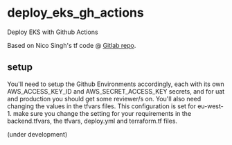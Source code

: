 # deploy_eks_gh_actions
Deploy EKS with Github Actions

Based on Nico Singh's tf code @ [Gitlab repo](https://gitlab.com/nicosingh/medium-deploy-eks-cluster-using-terraform).

## setup
You'll need to setup the Github Environments accordingly, each with its own AWS_ACCESS_KEY_ID and AWS_SECRET_ACCESS_KEY secrets, and for uat and production you should get some reviewer/s on. You'll also need changing the values in the tfvars files. This configuration is set for eu-west-1. make sure you change the setting for your requirements in the backend.tfvars, the tfvars, deploy.yml and terraform.tf files.


(under development)
